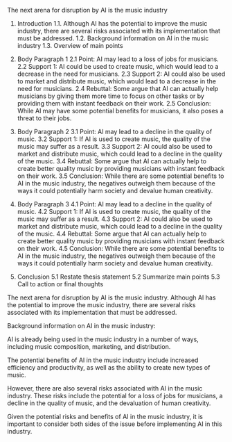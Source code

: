 The next arena for disruption by AI is the music industry

1. Introduction
1.1. Although AI has the potential to improve the music industry, there are several risks associated with its implementation that must be addressed.
1.2. Background information on AI in the music industry
1.3. Overview of main points

2. Body Paragraph 1
    2.1 Point: AI may lead to a loss of jobs for musicians.
    2.2 Support 1: AI could be used to create music, which would lead to a decrease in the need for musicians.
    2.3 Support 2: AI could also be used to market and distribute music, which would lead to a decrease in the need for musicians.
    2.4 Rebuttal: Some argue that AI can actually help musicians by giving them more time to focus on other tasks or by providing them with instant feedback on their work.
    2.5 Conclusion: While AI may have some potential benefits for musicians, it also poses a threat to their jobs.

3. Body Paragraph 2
    3.1 Point: AI may lead to a decline in the quality of music.
    3.2 Support 1: If AI is used to create music, the quality of the music may suffer as a result.
    3.3 Support 2: AI could also be used to market and distribute music, which could lead to a decline in the quality of the music.
    3.4 Rebuttal: Some argue that AI can actually help to create better quality music by providing musicians with instant feedback on their work.
    3.5 Conclusion: While there are some potential benefits to AI in the music industry, the negatives outweigh them because of the ways it could potentially harm society and devalue human creativity.

4. Body Paragraph 3
    4.1 Point: AI may lead to a decline in the quality of music.
    4.2 Support 1: If AI is used to create music, the quality of the music may suffer as a result.
    4.3 Support 2: AI could also be used to market and distribute music, which could lead to a decline in the quality of the music.
    4.4 Rebuttal: Some argue that AI can actually help to create better quality music by providing musicians with instant feedback on their work.
    4.5 Conclusion: While there are some potential benefits to AI in the music industry, the negatives outweigh them because of the ways it could potentially harm society and devalue human creativity.

5. Conclusion
    5.1 Restate thesis statement
    5.2 Summarize main points
    5.3 Call to action or final thoughts

The next arena for disruption by AI is the music industry. Although AI has the potential to improve the music industry, there are several risks associated with its implementation that must be addressed.

Background information on AI in the music industry:

 AI is already being used in the music industry in a number of ways, including music composition, marketing, and distribution.

The potential benefits of AI in the music industry include increased efficiency and productivity, as well as the ability to create new types of music.

However, there are also several risks associated with AI in the music industry. These risks include the potential for a loss of jobs for musicians, a decline in the quality of music, and the devaluation of human creativity.

Given the potential risks and benefits of AI in the music industry, it is important to consider both sides of the issue before implementing AI in this industry.